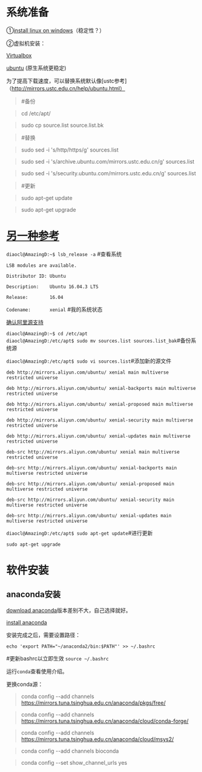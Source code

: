 
# 系统准备

①[install linux on windows](https://msdn.microsoft.com/en-us/commandline/wsl/install_guide)（稳定性？）

②虚拟机安装：
 
  [Virtualbox](http://download.virtualbox.org/virtualbox/5.2.4/VirtualBox-5.2.4-119785-Win.exe)

  [ubuntu](http://mirrors.shu.edu.cn/ubuntu-releases/16.04.3/ubuntu-16.04.3-desktop-amd64.iso) (原生系统更稳定)

为了提高下载速度，可以替换系统默认像[ustc参考]（http://mirrors.ustc.edu.cn/help/ubuntu.html）
>#备份

>cd /etc/apt/

>sudo cp source.list source.list.bk

>#替换

>sudo sed -i 's/http/https/g' sources.list

>sudo sed -i 's/archive.ubuntu.com/mirrors.ustc.edu.cn/g' sources.list

>sudo sed -i 's/security.ubuntu.com/mirrors.ustc.edu.cn/g' sources.list

>#更新

>sudo apt-get update

>sudo apt-get upgrade

# [另一种参考](http://www.gutils.com/2016/07/28/linux/ubuntu-ali-source/)

`diaocl@AmazingD:~$ lsb_release -a` #查看系统

`LSB modules are available.` 

`Distributor ID: Ubuntu`  

`Description:    Ubuntu 16.04.3 LTS` 

`Release:        16.04`  

`Codename:       xenial` #我的系统状态

[确认阿里源支持](http://mirrors.aliyun.com/ubuntu/dists/)

`diaocl@AmazingD:~$ cd /etc/apt`                                                                                                                                          
`diaocl@AmazingD:/etc/apt$ sudo mv sources.list sources.list_bak`#备份系统源

`diaocl@AmazingD:/etc/apt$ sudo vi sources.list`#添加新的源文件

`deb http://mirrors.aliyun.com/ubuntu/ xenial main multiverse restricted universe`

`deb http://mirrors.aliyun.com/ubuntu/ xenial-backports main multiverse restricted universe `

`deb http://mirrors.aliyun.com/ubuntu/ xenial-proposed main multiverse restricted universe`

`deb http://mirrors.aliyun.com/ubuntu/ xenial-security main multiverse restricted universe`

`deb http://mirrors.aliyun.com/ubuntu/ xenial-updates main multiverse restricted universe`

`deb-src http://mirrors.aliyun.com/ubuntu/ xenial main multiverse restricted universe`

`deb-src http://mirrors.aliyun.com/ubuntu/ xenial-backports main multiverse restricted universe`

`deb-src http://mirrors.aliyun.com/ubuntu/ xenial-proposed main multiverse restricted universe`

`deb-src http://mirrors.aliyun.com/ubuntu/ xenial-security main multiverse restricted universe`

`deb-src http://mirrors.aliyun.com/ubuntu/ xenial-updates main multiverse restricted universe`                                                                                          

`diaocl@AmazingD:/etc/apt$ sudo apt-get update`#进行更新

`sudo apt-get upgrade`

# 软件安装
## anaconda安装
[download anaconda](https://www.anaconda.com/download/#linux)版本差别不大，自己选择就好。

[install anaconda](https://docs.anaconda.com/anaconda/install/linux)

安装完成之后，需要设置路径：

`echo 'export PATH="~/anaconda2/bin:$PATH"' >> ~/.bashrc`

#更新bashrc以立即生效
`source ~/.bashrc`

运行`conda`查看使用介绍。

更换conda源：
>conda config --add channels https://mirrors.tuna.tsinghua.edu.cn/anaconda/pkgs/free/

>conda config --add channels https://mirrors.tuna.tsinghua.edu.cn/anaconda/cloud/conda-forge/

>conda config --add channels https://mirrors.tuna.tsinghua.edu.cn/anaconda/cloud/msys2/

>conda config --add channels bioconda

>conda config --set show_channel_urls yes

